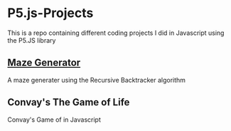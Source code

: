 # P5.js-Projects
This is a repo containing different coding projects I did in Javascript using the P5.JS library

## [Maze Generator](http://github.com)
A maze generater using the Recursive Backtracker algorithm

## Convay's The Game of Life
Convay's Game of in Javascript

